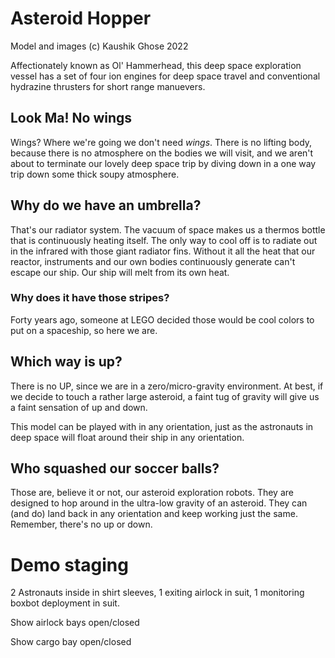 # Asteroid Hopper

Model and images (c) Kaushik Ghose 2022

Affectionately known as Ol' Hammerhead, this deep space exploration vessel has
a set of four ion engines for deep space travel and conventional hydrazine
thrusters for short range manuevers.

## Look Ma! No wings

Wings? Where we're going we don't need _wings_.
There is no lifting body, because there is no atmosphere on the bodies we will
visit, and we aren't about to terminate our lovely deep space trip by diving down
in a one way trip down some thick soupy atmosphere.

## Why do we have an umbrella?

That's our radiator system.  The vacuum of space makes us a thermos bottle that
is continuously heating itself. The only way to cool off is to radiate out in
the infrared with those giant radiator fins. Without it all the heat that our
reactor, instruments and our own bodies continuously generate can't escape our
ship. Our ship will melt from its own heat.

### Why does it have those stripes?

Forty years ago, someone at LEGO decided those would be cool colors to put on a
spaceship, so here we are.

## Which way is up?

There is no UP, since we are in a zero/micro-gravity environment. At best, if we
decide to touch a rather large asteroid, a faint tug of gravity will give us a
faint sensation of up and down. 

This model can be played with in any orientation, just as the astronauts in deep
space will float around their ship in any orientation.

## Who squashed our soccer balls?

Those are, believe it or not, our asteroid exploration robots. They are designed
to hop around in the ultra-low gravity of an asteroid. They can (and do) land
back in any orientation and keep working just the same. Remember, there's no up
or down. 


# Demo staging

2 Astronauts inside in shirt sleeves, 1 exiting airlock in suit, 1 monitoring
boxbot deployment in suit.

Show airlock bays open/closed

Show cargo bay open/closed

